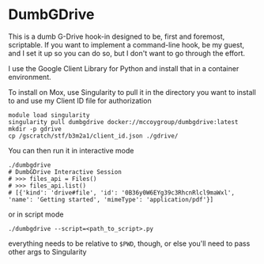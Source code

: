 
# DumbGDrive

This is a dumb G-Drive hook-in designed to be, first and foremost, scriptable.
If you want to implement a command-line hook, be my guest, and I set it up so you can do so, but I don't want to 
go through the effort.

I use the Google Client Library for Python and install that in a container environment. 

To install on Mox, use Singularity to pull it in the directory you want to install to and use my Client ID file for authorization

```shell script
module load singularity
singularity pull dumbgdrive docker://mccoygroup/dumbgdrive:latest
mkdir -p gdrive
cp /gscratch/stf/b3m2a1/client_id.json ./gdrive/
```

You can then run it in interactive mode

```shell script
./dumbgdrive
# DumbGDrive Interactive Session
# >>> files_api = Files()
# >>> files_api.list()
# [{'kind': 'drive#file', 'id': '0B36y0W6EYg39c3RhcnRlcl9maWxl', 'name': 'Getting started', 'mimeType': 'application/pdf'}]
```

or in script mode

```shell script
./dumbgdrive --script=<path_to_script>.py
```

everything needs to be relative to `$PWD`, though, or else you'll need to pass other args to Singularity


